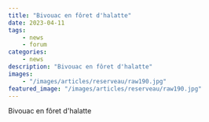 ```yaml
---
title: "Bivouac en fôret d'halatte"
date: 2023-04-11
tags: 
    - news
    - forum
categories:
    - news
description: "Bivouac en fôret d'halatte"
images:
    - "/images/articles/reserveau/raw190.jpg"
featured_image: "/images/articles/reserveau/raw190.jpg"
---
```


Bivouac en fôret d'halatte